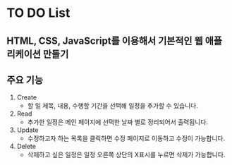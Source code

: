 # TO DO List

HTML, CSS, JavaScript를 이용해서 기본적인 웹 애플리케이션 만들기
------------
## 주요 기능

1. Create
    + 할 일 제목, 내용, 수행할 기간을 선택해 일정을 추가할 수 있습니다.
2. Read
    + 추가한 일정은 메인 페이지에 선택한 날짜 별로 정리되어서 출력됩니다.
3. Update
    + 수정하고자 하는 목록을 클릭하면 수정 페이지로 이동하고 수정이 가능합니다.
4. Delete
    + 삭제하고 싶은 일정은 일정 오른쪽 상단의 X표시를 누르면 삭제가 가능합니다.

